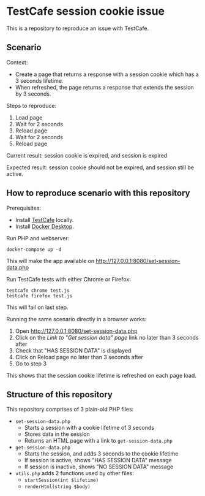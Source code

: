 # TestCafe session cookie issue

This is a repository to reproduce an issue with TestCafe.

## Scenario

Context:

* Create a page that returns a response with a session cookie which has a 3 seconds lifetime.
* When refreshed, the page returns a response that extends the session by 3 seconds.

Steps to reproduce:

1. Load page
2. Wait for 2 seconds
3. Reload page
4. Wait for 2 seconds
5. Reload page

Current result: session cookie is expired, and session is expired

Expected result: session cookie should not be expired, and session still be active.

## How to reproduce scenario with this repository

Prerequisites:

* Install [TestCafe](https://github.com/DevExpress/testcafe) locally.
* Install [Docker Desktop](https://www.docker.com/products/docker-desktop/).

Run PHP and webserver:

    docker-compose up -d

This will make the app available on http://127.0.0.1:8080/set-session-data.php

Run TestCafe tests with either Chrome or Firefox:

    testcafe chrome test.js
    testcafe firefox test.js

This will fail on last step.

Running the same scenario directly in a browser works:

1. Open http://127.0.0.1:8080/set-session-data.php
2. Click on the *Link to "Get session data" page* link no later than 3 seconds after
3. Check that "HAS SESSION DATA" is displayed
4. Click on Reload page no later than 3 seconds after
5. Go to step 3

This shows that the session cookie lifetime is refreshed on each page load.

## Structure of this repository

This repository comprises of 3 plain-old PHP files:

* `set-session-data.php`
  * Starts a session with a cookie lifetime of 3 seconds
  * Stores data in the session
  * Returns an HTML page with a link to `get-session-data.php`
* `get-session-data.php`
  * Starts the session, and adds 3 seconds to the cookie lifetime
  * If session is active, shows "HAS SESSION DATA" message
  * If session is inactive, shows "NO SESSION DATA" message
* `utils.php` adds 2 functions used by other files:
  * `startSession(int $lifetime)`
  * `renderHtml(string $body)`
